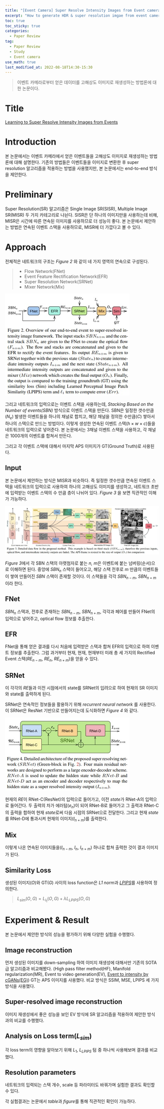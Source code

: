 ```yaml
---
title: "[Event Camera] Super Resolve Intensity Images from Event camera"
excerpt: "How to generate HDR & super resolution imgae from event camera"
toc: true
toc_sticky: true
categories:
  - Paper Review
tag:
  - Paper Review
  - Study
  - Event camera
use_math: true
last_modified_at: 2022-08-18T14:30-15:30
---
```


> 이벤트 카메라로부터 얻은 데이터를 고해상도 이미지로 재생성하는 방법론에 대한 논문이다.

# Title
[Learning to Super Resolve Intensity Images from Events](https://arxiv.org/abs/1912.01196)

# Introduction
본 논문에서는 이벤트 카메라에서 얻은 이벤트들을 고해상도 이미지로 재생성하는 방법론에 대해 설명한다. 기존의 방법들은 이벤트들을 이미지로 변환한 후 super resolution 알고리즘을 적용하는 방법을 사용했지만, 본 논문에서는 end-to-end 방식을 제안한다.

# Preliminary
Super Resolution(SR) 알고리즘은 Single Image SR(SISR), Multiple Image SR(MISR) 두 가지 카테고리로 나뉜다. SISR은 단 하나의 이미지만을 사용하는데 비해, MISR은 시간에 따른 연속된 이미지를 사용하므로 더 성능이 좋다. 본 논문에서 제안하는 방법은 연속된 이벤트 스택을 사용하므로, MISR에 더 가깝다고 볼 수 있다.

# Approach
전체적은 네트워크의 구조는 *Figure 2* 와 같이 네 가지 영역의 연속으로 구성된다.

> - Flow Network(FNet)
> - Event Feature Rectification Network(EFR)
> - Super Resolution Network(SRNet)
> - Mixer Network(Mix)

![fig2](/assets/images/PR-Event-camera-SR/fig2.JPG)

그리고 네트워크의 입력으로는 이벤트 스택을 사용하는데, *Stacking Based on the Number of events(SBN)* 방식으로 이벤트 스택을 만든다. SBN은 일정한 갯수만큼($N_e$) 발생한 이벤트들을 하나의 채널로 합치고, 해당 채널을 정의한 수만큼($C$) 쌓아서 하나의 스택으로 만드는 방법이다. 이렇게 생성한 연속된 이벤트 스택($h\times w\times c$)들을 네트워크의 입력으로 넣어준다. 본 논문에서는 3채널 이벤트 스택을 사용하고, 각 채널은 1000개의 이벤트를 합쳐서 만든다.

그리고 각 이벤트 스택에 대해서 마지막 APS 이미지가 GT(Ground Truth)로 사용된다.

## Input
본 논문에서 제안하는 방식은 MISR과 비슷하다. 즉 일정한 갯수만큼 연속된 이벤트 스택을 네트워크의 입력으로 사용하여 하나의 고해상도 이미지를 생성하고, 네트워크 초반에 입력받는 이벤트 스택의 수 만큼 층이 나뉘어 있다. *Figure 3* 을 보면 직관적인 이해가 가능하다.

![fig3](/assets/images/PR-Event-camera-SR/fig3.JPG)

*Figure 3*에서 각 SBN 스택의 아랫첨자로 붙는 *n, m*은 이벤트에 붙는 넘버링(순서)으로 이해하면 된다. 중앙에 $SBN_n$ 스택이 들어오고, 해당 스택 전후로 *m* 만큼의 이벤트들이 쌓여 만들어진 *SBN* 스택이 존재할 것이다. 이 스택들을 각각 $SBN_{n-m},\ SBN_{n+m}$ 이라 한다.

## FNet
$SBN_n$ 스택과, 전후로 존재하는 $SBN_{n-m},\ SBN_{n+m}$, 각각과 페어를 만들어 FNet의 입력으로 넣어주고, optical flow 정보를 추출한다.

## EFR
FNet을 통해 얻은 결과를 다시 처음에 입력받은 스택과 합쳐 EFR의 입력으로 하여 이벤트 정보를 추출한다. 그럼 과거부터 현재, 현재, 현재부터 미래 총 세 가지의 Rectified Event 스택($RE_{n-m},\ RE_n,\ RE_{n+m}$)을 얻을 수 있다.

## SRNet
이 각각의 *RE*들과 이전 시점에서의 state를 SRNet의 입려으로 하여 현재의 SR 이미지와 state를 출력하게 된다.

SRNet은 연속적인 정보들을 활용하기 위해 *recurrent neural network* 를 사용한다. 이 SRNet은 ResNet 기반으로 만들어지는데 도식화하면 *Figure 4* 와 같다.

![fig4](/assets/images/PR-Event-camera-SR/fig4.JPG)

현재의 *RE*이 RNet-C(ResNet)의 입력으로 들어가고, 이전 *state*가 RNet-A의 입력으로 들어간다. 두 출력의 차가 에러텀($e_n$)이 되어 RNet-B로 들어가고 그 출력과 RNet-C의 출력을 합하여 현재 *state*로써 다음 시점의 SRNet으로 전달한다. 그리고 현재 *state*를 RNet-D에 통과시켜 현재의 이미지($I_{n+m}$)를 출력한다.

## Mix
이렇게 나온 연속된 이미지들을($I_{n-m},\ I_n,\ I_{n+m}$) 하나로 합쳐 출력한 것이 결과 이미지가 된다.

## Similarity Loss
생성된 이미지(*O*)와 GT(*G*) 사이의 loss function은 *L1 norm*과 [*LPIPS*](https://arxiv.org/abs/1801.03924)를 사용하여 정의한다.

> $L_{sim}(O,G)=L_{l_1}(O,G)+\lambda L_{LPIPS}(O,G)$

# Experiment & Result
본 논문에서 제안한 방식의 성능을 평가하기 위해 다양한 실험을 수행했다.

## Image reconstruction
먼저 생성된 이미지를 down-sampling 하여 이미지 재생성에 대해서만 기존의 SOTA 급 알고리즘과 비교해봤다. (High pass filter method(HF), Manifold regularization(MR), Event to video generation(EV), [Event to intensity by cGANs(EG)](https://msjun23.github.io/paper%20review/PR-Event-based-HDR-Img-HFR-Video-cGAN/)) GT는 APS 이미지를 사용했다. 비교 방식은 SSIM, MSE, LPIPS 세 가지 방식을 사용했다.

## Super-resolved image reconstruction
이미지 재생성에서 좋은 성능을 보인 EV 방식에 SR 알고리즘을 적용하여 제안한 방식과의 비교를 수행했다.

## Analysis on Loss term($L_{sim}$)
각 loss term의 영향을 알아보기 위해 $L_1$, $L_{LPIPS}$ 텀 중 하나씩 사용해보며 결과를 비교했다.

## Resolution parameters
네트워크의 입력되는 스택 개수, scale 등 파라미터도 바꿔가며 실험한 결과도 확인할 수 있다.

각 실험결과는 논문에서 *table*과 *figure*를 통해 직관적인 확인이 가능하다.




